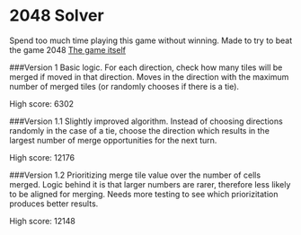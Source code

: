 # 2048 Solver

Spend too much time playing this game without winning. Made to try to beat the game 2048
[The game itself](http://gabrielecirulli.github.io/2048/)

###Version 1
Basic logic. For each direction, check how many tiles will be merged if moved in that direction. Moves in the direction with the maximum number of merged tiles (or randomly chooses if there is a tie).

High score: 6302

###Version 1.1
Slightly improved algorithm. Instead of choosing directions randomly in the case of a tie, choose the direction which results in the largest number of merge opportunities for the next turn.

High score: 12176

###Version 1.2
Prioritizing merge tile value over the number of cells merged. Logic behind it is that larger numbers are rarer, therefore less likely to be aligned for merging. Needs more testing to see which priorizitation produces better results.

High score: 12148
